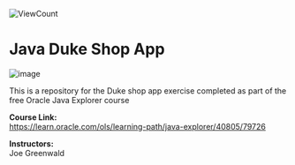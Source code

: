 ![ViewCount](https://views.whatilearened.today/views/github/mattpinkerton/Java_DukeShopApp.svg?cache=remove)

# Java Duke Shop App

![image](https://user-images.githubusercontent.com/85677826/150972756-89945884-c477-4f8c-8068-f0319d02fa28.png)

This is a repository for the Duke shop app exercise completed as part of the free Oracle Java Explorer course

**Course Link:**\
https://learn.oracle.com/ols/learning-path/java-explorer/40805/79726

**Instructors:**\
Joe Greenwald
